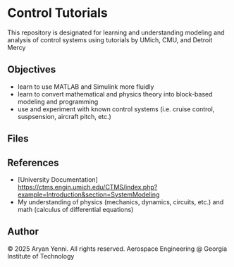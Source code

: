 # Control Tutorials
This repository is designated for learning and understanding modeling and analysis of control systems using tutorials by UMich, CMU, and Detroit Mercy

## Objectives
- learn to use MATLAB and Simulink more fluidly
- learn to convert mathematical and physics theory into block-based modeling and programming
- use and experiment with known control systems (i.e. cruise control, suspsension, aircraft pitch, etc.)

## Files

## References
- [University Documentation] https://ctms.engin.umich.edu/CTMS/index.php?example=Introduction&section=SystemModeling
- My understanding of physics (mechanics, dynamics, circuits, etc.) and math (calculus of differential equations)

## Author
© 2025 Aryan Yenni. All rights reserved.
Aerospace Engineering @ Georgia Institute of Technology
